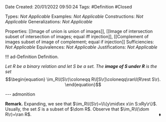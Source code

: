<br />
<br />

Date Created: 20/01/2022 09:50:24
Tags: #Definition #Closed 

Types: _Not Applicable_
Examples: _Not Applicable_ 
Constructions: _Not Applicable_
Generalizations: _Not Applicable_

Properties: [[Image of union is union of images]], [[Image of intersection subset of intersection of images; equal iff injection]], [[Complement of images subset of image of complement; equal if injection]]
Sufficiencies: _Not Applicable_
Equivalences: _Not Applicable_
Justifications: _Not Applicable_

!!! ad-Definition Definition.

_Let $R$ be a binary relation and let $S$ be a set. The **image of $S$ under $R$** is the set_
$$\begin{equation}
    \im_R\l(S\r)\coloneqq R\l[S\r]\coloneqq\ran\l(R\rest S\r).
\end{equation}$$

--- admonition

**Remark.** Expanding, we see that $\im_R\l(S\r)=\l\{y\mid\ex x\in S:xRy\r\}$. Usually, the set $S$ is a subset of $\dom R$. Observe that $\im_R\l(\dom R\r)=\ran R$.<span style="float:right;">$\blacklozenge$</span>
